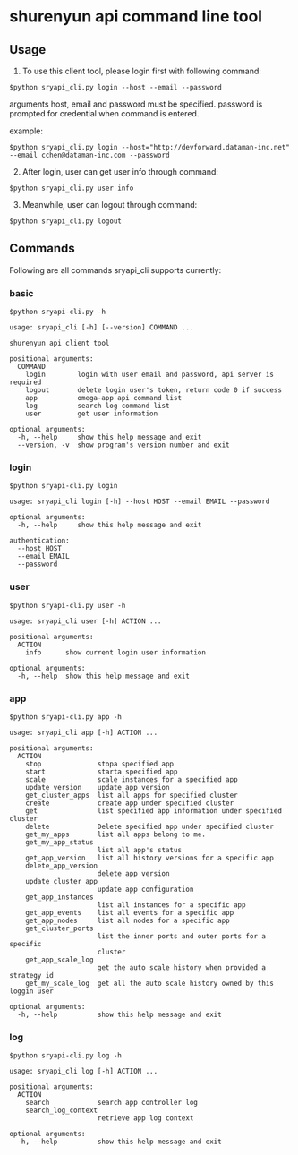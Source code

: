 # shurenyun api command line tool

## Usage

1. To use this client tool, please login first with following command:
```
$python sryapi_cli.py login --host --email --password
```
arguments host, email and password must be specified.
password is prompted for credential when command is entered.

example:
```
$python sryapi_cli.py login --host="http://devforward.dataman-inc.net" --email cchen@dataman-inc.com --password
```

2. After login, user can get user info through command:
```
$python sryapi_cli.py user info
```

3. Meanwhile, user can logout through command:
```
$python sryapi_cli.py logout
```


## Commands
Following are all commands sryapi_cli supports currently:

### basic
```
$python sryapi-cli.py -h
```
```
usage: sryapi_cli [-h] [--version] COMMAND ...

shurenyun api client tool

positional arguments:
  COMMAND
    login        login with user email and password, api server is required
    logout       delete login user's token, return code 0 if success
    app          omega-app api command list
    log          search log command list
    user         get user information

optional arguments:
  -h, --help     show this help message and exit
  --version, -v  show program's version number and exit
```

### login

```
$python sryapi-cli.py login
```
```
usage: sryapi_cli login [-h] --host HOST --email EMAIL --password

optional arguments:
  -h, --help     show this help message and exit

authentication:
  --host HOST
  --email EMAIL
  --password
```
### user

```
$python sryapi-cli.py user -h
```
```
usage: sryapi_cli user [-h] ACTION ...

positional arguments:
  ACTION
    info      show current login user information

optional arguments:
  -h, --help  show this help message and exit
```

### app

```
$python sryapi-cli.py app -h
```
```
usage: sryapi_cli app [-h] ACTION ...

positional arguments:
  ACTION
    stop              stopa specified app
    start             starta specified app
    scale             scale instances for a specified app
    update_version    update app version
    get_cluster_apps  list all apps for specified cluster
    create            create app under specified cluster
    get               list specified app information under specified cluster
    delete            Delete specified app under specified cluster
    get_my_apps       list all apps belong to me.
    get_my_app_status
                      list all app's status
    get_app_version   list all history versions for a specific app
    delete_app_version
                      delete app version
    update_cluster_app
                      update app configuration
    get_app_instances
                      list all instances for a specific app
    get_app_events    list all events for a specific app
    get_app_nodes     list all nodes for a specific app
    get_cluster_ports
                      list the inner ports and outer ports for a specific
                      cluster
    get_app_scale_log
                      get the auto scale history when provided a strategy id
    get_my_scale_log  get all the auto scale history owned by this loggin user

optional arguments:
  -h, --help          show this help message and exit
```

### log

```
$python sryapi-cli.py log -h
```

```
usage: sryapi_cli log [-h] ACTION ...

positional arguments:
  ACTION
    search            search app controller log
    search_log_context
                      retrieve app log context

optional arguments:
  -h, --help          show this help message and exit
```
